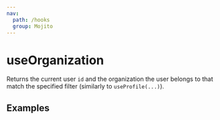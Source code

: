 ```yaml
---
nav:
  path: /hooks
  group: Mojito
---
```


# useOrganization

Returns the current user `id` and the organization the user belongs to that match the specified filter (similarly
to `useProfile(...)`).


## Examples

<code src="./demo/demo1.tsx" />

